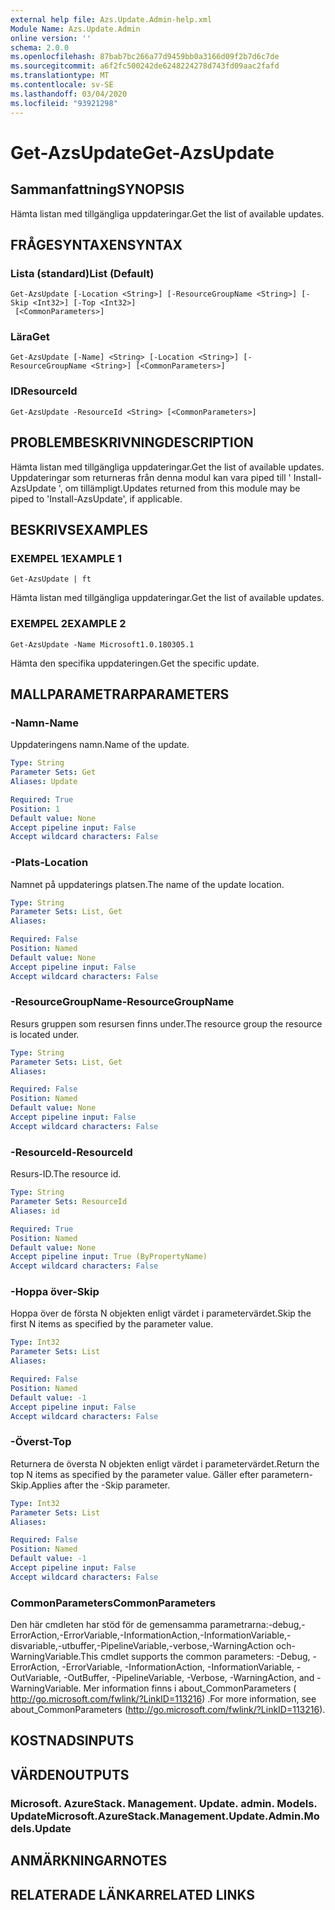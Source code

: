 ```yaml
---
external help file: Azs.Update.Admin-help.xml
Module Name: Azs.Update.Admin
online version: ''
schema: 2.0.0
ms.openlocfilehash: 87bab7bc266a77d9459bb0a3166d09f2b7d6c7de
ms.sourcegitcommit: a6f2fc500242de6248224278d743fd09aac2fafd
ms.translationtype: MT
ms.contentlocale: sv-SE
ms.lasthandoff: 03/04/2020
ms.locfileid: "93921298"
---
```

# <span data-ttu-id="af99d-101">Get-AzsUpdate</span><span class="sxs-lookup"><span data-stu-id="af99d-101">Get-AzsUpdate</span></span>

## <span data-ttu-id="af99d-102">Sammanfattning</span><span class="sxs-lookup"><span data-stu-id="af99d-102">SYNOPSIS</span></span>
<span data-ttu-id="af99d-103">Hämta listan med tillgängliga uppdateringar.</span><span class="sxs-lookup"><span data-stu-id="af99d-103">Get the list of available updates.</span></span>

## <span data-ttu-id="af99d-104">FRÅGESYNTAXEN</span><span class="sxs-lookup"><span data-stu-id="af99d-104">SYNTAX</span></span>

### <span data-ttu-id="af99d-105">Lista (standard)</span><span class="sxs-lookup"><span data-stu-id="af99d-105">List (Default)</span></span>
```
Get-AzsUpdate [-Location <String>] [-ResourceGroupName <String>] [-Skip <Int32>] [-Top <Int32>]
 [<CommonParameters>]
```

### <span data-ttu-id="af99d-106">Lära</span><span class="sxs-lookup"><span data-stu-id="af99d-106">Get</span></span>
```
Get-AzsUpdate [-Name] <String> [-Location <String>] [-ResourceGroupName <String>] [<CommonParameters>]
```

### <span data-ttu-id="af99d-107">ID</span><span class="sxs-lookup"><span data-stu-id="af99d-107">ResourceId</span></span>
```
Get-AzsUpdate -ResourceId <String> [<CommonParameters>]
```

## <span data-ttu-id="af99d-108">PROBLEMBESKRIVNING</span><span class="sxs-lookup"><span data-stu-id="af99d-108">DESCRIPTION</span></span>
<span data-ttu-id="af99d-109">Hämta listan med tillgängliga uppdateringar.</span><span class="sxs-lookup"><span data-stu-id="af99d-109">Get the list of available updates.</span></span> <span data-ttu-id="af99d-110">Uppdateringar som returneras från denna modul kan vara piped till ' Install-AzsUpdate ', om tillämpligt.</span><span class="sxs-lookup"><span data-stu-id="af99d-110">Updates returned from this module may be piped to 'Install-AzsUpdate', if applicable.</span></span>

## <span data-ttu-id="af99d-111">BESKRIVS</span><span class="sxs-lookup"><span data-stu-id="af99d-111">EXAMPLES</span></span>

### <span data-ttu-id="af99d-112">EXEMPEL 1</span><span class="sxs-lookup"><span data-stu-id="af99d-112">EXAMPLE 1</span></span>
```
Get-AzsUpdate | ft
```

<span data-ttu-id="af99d-113">Hämta listan med tillgängliga uppdateringar.</span><span class="sxs-lookup"><span data-stu-id="af99d-113">Get the list of available updates.</span></span>

### <span data-ttu-id="af99d-114">EXEMPEL 2</span><span class="sxs-lookup"><span data-stu-id="af99d-114">EXAMPLE 2</span></span>
```
Get-AzsUpdate -Name Microsoft1.0.180305.1
```

<span data-ttu-id="af99d-115">Hämta den specifika uppdateringen.</span><span class="sxs-lookup"><span data-stu-id="af99d-115">Get the specific update.</span></span>

## <span data-ttu-id="af99d-116">MALLPARAMETRAR</span><span class="sxs-lookup"><span data-stu-id="af99d-116">PARAMETERS</span></span>

### <span data-ttu-id="af99d-117">-Namn</span><span class="sxs-lookup"><span data-stu-id="af99d-117">-Name</span></span>
<span data-ttu-id="af99d-118">Uppdateringens namn.</span><span class="sxs-lookup"><span data-stu-id="af99d-118">Name of the update.</span></span>

```yaml
Type: String
Parameter Sets: Get
Aliases: Update

Required: True
Position: 1
Default value: None
Accept pipeline input: False
Accept wildcard characters: False
```

### <span data-ttu-id="af99d-119">-Plats</span><span class="sxs-lookup"><span data-stu-id="af99d-119">-Location</span></span>
<span data-ttu-id="af99d-120">Namnet på uppdaterings platsen.</span><span class="sxs-lookup"><span data-stu-id="af99d-120">The name of the update location.</span></span>

```yaml
Type: String
Parameter Sets: List, Get
Aliases:

Required: False
Position: Named
Default value: None
Accept pipeline input: False
Accept wildcard characters: False
```

### <span data-ttu-id="af99d-121">-ResourceGroupName</span><span class="sxs-lookup"><span data-stu-id="af99d-121">-ResourceGroupName</span></span>
<span data-ttu-id="af99d-122">Resurs gruppen som resursen finns under.</span><span class="sxs-lookup"><span data-stu-id="af99d-122">The resource group the resource is located under.</span></span>

```yaml
Type: String
Parameter Sets: List, Get
Aliases:

Required: False
Position: Named
Default value: None
Accept pipeline input: False
Accept wildcard characters: False
```

### <span data-ttu-id="af99d-123">-ResourceId</span><span class="sxs-lookup"><span data-stu-id="af99d-123">-ResourceId</span></span>
<span data-ttu-id="af99d-124">Resurs-ID.</span><span class="sxs-lookup"><span data-stu-id="af99d-124">The resource id.</span></span>

```yaml
Type: String
Parameter Sets: ResourceId
Aliases: id

Required: True
Position: Named
Default value: None
Accept pipeline input: True (ByPropertyName)
Accept wildcard characters: False
```

### <span data-ttu-id="af99d-125">-Hoppa över</span><span class="sxs-lookup"><span data-stu-id="af99d-125">-Skip</span></span>
<span data-ttu-id="af99d-126">Hoppa över de första N objekten enligt värdet i parametervärdet.</span><span class="sxs-lookup"><span data-stu-id="af99d-126">Skip the first N items as specified by the parameter value.</span></span>

```yaml
Type: Int32
Parameter Sets: List
Aliases:

Required: False
Position: Named
Default value: -1
Accept pipeline input: False
Accept wildcard characters: False
```

### <span data-ttu-id="af99d-127">-Överst</span><span class="sxs-lookup"><span data-stu-id="af99d-127">-Top</span></span>
<span data-ttu-id="af99d-128">Returnera de översta N objekten enligt värdet i parametervärdet.</span><span class="sxs-lookup"><span data-stu-id="af99d-128">Return the top N items as specified by the parameter value.</span></span>
<span data-ttu-id="af99d-129">Gäller efter parametern-Skip.</span><span class="sxs-lookup"><span data-stu-id="af99d-129">Applies after the -Skip parameter.</span></span>

```yaml
Type: Int32
Parameter Sets: List
Aliases:

Required: False
Position: Named
Default value: -1
Accept pipeline input: False
Accept wildcard characters: False
```

### <span data-ttu-id="af99d-130">CommonParameters</span><span class="sxs-lookup"><span data-stu-id="af99d-130">CommonParameters</span></span>
<span data-ttu-id="af99d-131">Den här cmdleten har stöd för de gemensamma parametrarna:-debug,-ErrorAction,-ErrorVariable,-InformationAction,-InformationVariable,-disvariable,-utbuffer,-PipelineVariable,-verbose,-WarningAction och-WarningVariable.</span><span class="sxs-lookup"><span data-stu-id="af99d-131">This cmdlet supports the common parameters: -Debug, -ErrorAction, -ErrorVariable, -InformationAction, -InformationVariable, -OutVariable, -OutBuffer, -PipelineVariable, -Verbose, -WarningAction, and -WarningVariable.</span></span> <span data-ttu-id="af99d-132">Mer information finns i about_CommonParameters ( http://go.microsoft.com/fwlink/?LinkID=113216) .</span><span class="sxs-lookup"><span data-stu-id="af99d-132">For more information, see about_CommonParameters (http://go.microsoft.com/fwlink/?LinkID=113216).</span></span>

## <span data-ttu-id="af99d-133">KOSTNADS</span><span class="sxs-lookup"><span data-stu-id="af99d-133">INPUTS</span></span>

## <span data-ttu-id="af99d-134">VÄRDEN</span><span class="sxs-lookup"><span data-stu-id="af99d-134">OUTPUTS</span></span>

### <span data-ttu-id="af99d-135">Microsoft. AzureStack. Management. Update. admin. Models. Update</span><span class="sxs-lookup"><span data-stu-id="af99d-135">Microsoft.AzureStack.Management.Update.Admin.Models.Update</span></span>

## <span data-ttu-id="af99d-136">ANMÄRKNINGAR</span><span class="sxs-lookup"><span data-stu-id="af99d-136">NOTES</span></span>

## <span data-ttu-id="af99d-137">RELATERADE LÄNKAR</span><span class="sxs-lookup"><span data-stu-id="af99d-137">RELATED LINKS</span></span>
